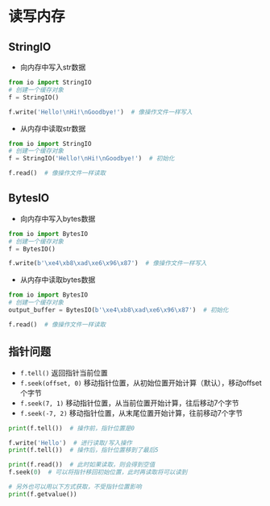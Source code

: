 # 读写内存

## StringIO

- 向内存中写入str数据

```python
from io import StringIO
# 创建一个缓存对象
f = StringIO()

f.write('Hello!\nHi!\nGoodbye!')  # 像操作文件一样写入
```

- 从内存中读取str数据

```python
from io import StringIO
# 创建一个缓存对象
f = StringIO('Hello!\nHi!\nGoodbye!')  # 初始化

f.read()  # 像操作文件一样读取
```

## BytesIO

- 向内存中写入bytes数据

```python
from io import BytesIO
# 创建一个缓存对象
f = BytesIO()

f.write(b'\xe4\xb8\xad\xe6\x96\x87')  # 像操作文件一样写入
```

- 从内存中读取bytes数据

```python
from io import BytesIO
# 创建一个缓存对象
output_buffer = BytesIO(b'\xe4\xb8\xad\xe6\x96\x87')  # 初始化

f.read()  # 像操作文件一样读取
```

## 指针问题

- `f.tell()`  返回指针当前位置
- `f.seek(offset, 0)`  移动指针位置，从初始位置开始计算（默认），移动offset个字节
- `f.seek(7, 1)`  移动指针位置，从当前位置开始计算，往后移动7个字节
- `f.seek(-7, 2)`  移动指针位置，从末尾位置开始计算，往前移动7个字节

```python
print(f.tell())  # 操作前，指针位置是0

f.write('Hello')  # 进行读取/写入操作
print(f.tell())  # 操作后，指针位置移到了最后5

print(f.read())  # 此时如果读取，则会得到空值
f.seek(0)  # 可以将指针移回初始位置，此时再读取将可以读到
```

```python
# 另外也可以用以下方式获取，不受指针位置影响
print(f.getvalue())
```
